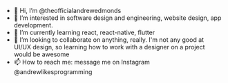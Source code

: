 - 👋 Hi, I’m @theofficialandrewedmonds
- 👀 I’m interested in software design and engineering, website design, app development.
- 🌱 I’m currently learning react, react-native, flutter
- 💞️ I’m looking to collaborate on anything, really. I'm not any good at UI/UX design, so learning how to work with a designer on a project would be awesome
- 📫 How to reach me: message me on Instagram @andrewlikesprogramming

<!---
theofficialandrewedmonds/theofficialandrewedmonds is a ✨ special ✨ repository because its `README.md` (this file) appears on your GitHub profile.
You can click the Preview link to take a look at your changes.
--->
